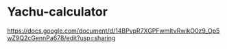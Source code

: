 # Yachu-calculator

https://docs.google.com/document/d/14BPvpR7XGPFwmltvRwikO0z9_Op5wZ9Q2cGennPa678/edit?usp=sharing
